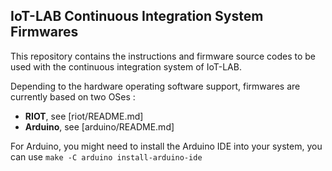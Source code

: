 ## IoT-LAB Continuous Integration System Firmwares

This repository contains the instructions and firmware source codes to be used
with the continuous integration system of IoT-LAB.

Depending to the hardware operating software support, firmwares are currently 
based on two OSes :

* **RIOT**, see [riot/README.md]
* **Arduino**, see [arduino/README.md]

For Arduino, you might need to install the Arduino IDE into your
system, you can use `make -C arduino install-arduino-ide`

